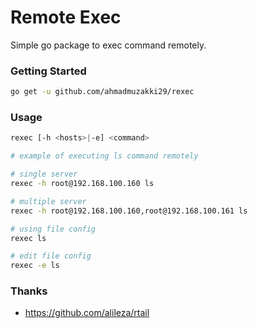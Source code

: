 # Remote Exec
Simple go package to exec command remotely.

### Getting Started
```bash
go get -u github.com/ahmadmuzakki29/rexec
```

### Usage
```bash
rexec [-h <hosts>|-e] <command>

# example of executing ls command remotely

# single server
rexec -h root@192.168.100.160 ls

# multiple server
rexec -h root@192.168.100.160,root@192.168.100.161 ls

# using file config
rexec ls

# edit file config
rexec -e ls
```

### Thanks
- https://github.com/alileza/rtail